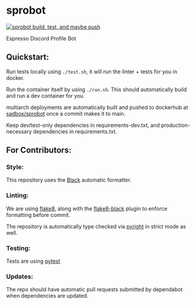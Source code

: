 # sprobot
[![sprobot build, test, and maybe push](https://github.com/Espresso-Aficionados/sprobot/actions/workflows/build-test-push.yaml/badge.svg?branch=main)](https://github.com/Espresso-Aficionados/sprobot/actions/workflows/build-test-push.yaml)

Espresso Discord Profile Bot


## Quickstart:

Run tests locally using `./test.sh`, it will run the linter + tests for you in docker. 

Run the container itself by using `./run.sh`. This should automatically build and run a dev container for you. 

multiarch deployments are automatically built and pushed to dockerhub at [sadbox/sprobot](https://hub.docker.com/repository/docker/sadbox/sprobot) once a commit makes it to main. 

Keep dev/test-only dependencies in requirements-dev.txt, and production-necessary dependencies in requirements.txt. 

## For Contributors:

### Style:
This repository uses the [Black](https://github.com/psf/black) automatic formatter. 

### Linting:
We are using [flake8](https://flake8.pycqa.org/en/latest/), along with the [flake8-black](https://github.com/peterjc/flake8-black) plugin to enforce formatting before commit.

The repository is automatically type checked via [pyright](https://github.com/microsoft/pyright) in strict mode as well.

### Testing:
Tests are using [pytest](https://docs.pytest.org/en/7.1.x/)

### Updates:
The repo should have automatic pull requests submitted by dependabot when dependencies are updated. 
